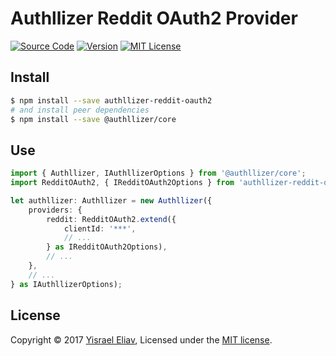 # Authllizer Reddit OAuth2 Provider
[![Source Code](https://img.shields.io/badge/%3C/%3E-source--code-blue.svg)](https://github.com/yisraelx/authllizer/blob/master/packages/providers/authllizer-reddit-oauth2)
[![Version](https://img.shields.io/npm/v/authllizer-reddit-oauth2.svg)](https://www.npmjs.com/package/authllizer-reddit-oauth2)
[![MIT License](https://img.shields.io/npm/l/authllizer-reddit-oauth2.svg)](https://github.com/yisraelx/authllizer/blob/master/LICENSE)

## Install
```sh
$ npm install --save authllizer-reddit-oauth2
# and install peer dependencies 
$ npm install --save @authllizer/core
```

## Use
```ts
import { Authllizer, IAuthllizerOptions } from '@authllizer/core';
import RedditOAuth2, { IRedditOAuth2Options } from 'authllizer-reddit-oauth2';

let authllizer: Authllizer = new Authllizer({
    providers: {
        reddit: RedditOAuth2.extend({
            clientId: '***',
            // ...
        } as IRedditOAuth2Options),
        // ...
    },
    // ...
} as IAuthllizerOptions);
```

## License
Copyright © 2017 [Yisrael Eliav](https://github.com/yisraelx),
Licensed under the [MIT license](https://github.com/yisraelx/authllizer/blob/master/LICENSE).

